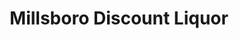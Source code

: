---
title: "Millsboro Discount Liquor"
url: /millsboro/millsboro-discount-liquor/
shop: Spirituosen
---